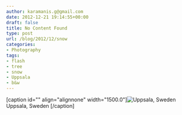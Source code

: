 ```yaml
---
author: karamanis.g@gmail.com
date: 2012-12-21 19:14:55+00:00
draft: false
title: No Content Found
type: post
url: /blog/2012/12/snow
categories:
- Photography
tags:
- flash
- tree
- snow
- Uppsala
- b&w
---
```


[caption id="" align="alignnone" width="1500.0"]![ Uppsala, Sweden ](https://images.squarespace-cdn.com/content/v1/4f3f61bae4b063b909445965/1356117253411-A6QAK52AEBRNGCW1LEBF/ke17ZwdGBToddI8pDm48kF9aEDQaTpZHfWEO2zppK7Z7gQa3H78H3Y0txjaiv_0fDoOvxcdMmMKkDsyUqMSsMWxHk725yiiHCCLfrh8O1z5QPOohDIaIeljMHgDF5CVlOqpeNLcJ80NK65_fV7S1UX7HUUwySjcPdRBGehEKrDf5zebfiuf9u6oCHzr2lsfYZD7bBzAwq_2wCJyqgJebgg/20121221-R0012609.jpg?format=original)
 Uppsala, Sweden [/caption]
